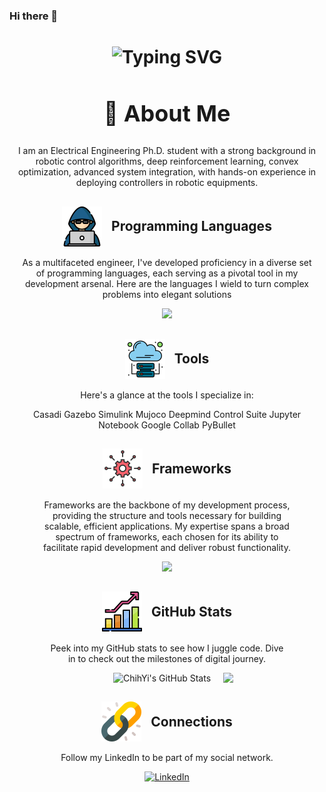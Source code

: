 ### Hi there 👋
<div align="center" style="max-width: 700px;">
    <h1>
        <img src="https://readme-typing-svg.herokuapp.com?font=Jetbrains+mono&size=40&duration=3000&color=7B68EE&center=true&vCenter=true&width=435&lines=I'm+SOHAM+SARKAR;This+is..;..my+Github..;" alt="Typing SVG"/>
    </h1>
    <h2 style="font-size: 36px;">🚀 About Me</h2>
    <p>I am an Electrical Engineering Ph.D. student with a strong background in robotic control algorithms, deep reinforcement learning, convex optimization, advanced system integration, with hands-on experience in deploying controllers in robotic equipments. </p>
</div>

<div align="center" style="max-width: 700px; margin: 15px;">
   <h2 style="display: flex; justify-content: center; align-items:center;" class="section-heading">
      <img src="hacker.png" style="width: 64px; height: 64px; margin-right: 15px;"> 
         Programming Languages
   </h2>
   <p> As a multifaceted engineer, I've developed proficiency in a diverse set of programming languages, each serving as a pivotal tool in my development arsenal. Here are the languages I wield to turn complex problems into elegant solutions</p>

<p align="center">
  <a href="https://skillicons.dev">
    <img src="https://skillicons.dev/icons?i=c,cpp,matlab,html,css,javascript,java,python,r,bash" />
  </a>
</p>



<div align="center" style="max-width: 700px; margin: 15px;">
   <h2 style="display: flex; justify-content: center; align-items: center;" class="section-heading">
      <img src="cloud_service.png" style="width: 64px; height: 64px; margin-right: 15px;"> 
    Tools
   </h2>
   <p>Here's a glance at the tools I specialize in:</p>

Casadi
Gazebo
Simulink
Mujoco
Deepmind Control Suite
Jupyter Notebook
Google Collab
PyBullet

<!--
  <img src="https://img.shields.io/badge/AWS-FF9900?style=for-the-badge&logo=amazonaws&logoColor=white" alt="AWS" />
  <img src="https://img.shields.io/badge/Azure-0089D6?style=for-the-badge&logo=microsoftazure&logoColor=white" alt="Azure"/>
  <img src="https://img.shields.io/badge/Docker-2496ED?style=for-the-badge&logo=docker&logoColor=white" alt="Docker"/>
</div>
-->


<div align="center" style="max-width: 700px; margin: 15px;">
   <h2 style="display: flex; justify-content: center; align-items: center;" class="section-heading">
      <img src="framework.png" style="width: 64px; height: 64px; margin-right: 15px">
         Frameworks
   </h2>
   <p>Frameworks are the backbone of my development process, providing the structure and tools necessary for building scalable, efficient applications. My expertise spans a broad spectrum of frameworks, each chosen for its ability to facilitate rapid development and deliver robust functionality.</p>


<p align="center">
  <a href="https://skillicons.dev">
    <img src="https://skillicons.dev/icons?i=anaconda,pytorch,opencv,ros" />
  </a>
</p>


<!--
  <img src="https://img.shields.io/badge/React-20232A?style=for-the-badge&logo=react&logoColor=61DAFB" alt="React"/>
  <img src="https://img.shields.io/badge/npm-CB3837?style=for-the-badge&logo=npm&logoColor=white" alt="npm"/>
  <img src="https://img.shields.io/badge/Git-F05032?style=for-the-badge&logo=git&logoColor=white" alt="Git"/>
  <img src="https://img.shields.io/badge/Visual%20Studio%20Code-007ACC?style=for-the-badge&logo=visualstudiocode&logoColor=white" alt="Visual Studio Code"/>
  <img src="https://img.shields.io/badge/Vue.js-4FC08D?style=for-the-badge&logo=vuedotjs&logoColor=white" alt="Vue.js"/>
  <img src="https://img.shields.io/badge/Django-092E20?style=for-the-badge&logo=django&logoColor=green" alt="Django"/>
  <img src="https://img.shields.io/badge/Bootstrap-7952B3?style=for-the-badge&logo=bootstrap&logoColor=white" alt="Bootstrap"/>
  <img src="https://img.shields.io/badge/Node.js-339933?style=for-the-badge&logo=nodedotjs&logoColor=white" alt="Node.js"/>
  <img src="https://img.shields.io/badge/Flask-000000?style=for-the-badge&logo=flask&logoColor=white" alt="Flask"/>
</div>
-->

<!--Stats Section-->
<div align="center" style="max-width: 700px; margin: 20px;">
   <h2 style="display: flex; justify-content: center; align-items: center;" class="section-heading">
      <img src="stats.png" style="width: 64px; height: 64px; margin-right: 15px;"> 
         GitHub Stats
   </h2>
   <p>Peek into my GitHub stats to see how I juggle code. Dive in to check out the milestones of digital journey.</p>
   <div style="display: flex; flex-wrap: wrap; justify-content: center; width: 100%; height: 100%;">
      <div style="display: flex; margin-left: 20px;">
         <img src="https://github-profile-summary-cards.vercel.app/api/cards/stats?username=ssarka4894&theme=github_dark" alt="ChihYi's GitHub Stats" style="max-width: 100%;">
      </div>
      <div style="display:flex; margin-left: 20px;">
         <img src="https://github-profile-summary-cards.vercel.app/api/cards/most-commit-language?username=ssarka4894&theme=github_dark" style="max-width: 100%;">
      </div> 
   </div>
</div>

<!--
###  Github Stats:
  <img align="center" alt="noshluk2's GitHub Stats" src="https://github-readme-stats.vercel.app/api?username=ssarka4894&show_icons=true&hide_border=true&title_color=ff652f&icon_color=FFE400&bg_color=09131B&text_color=ffffff&border_color=0c1a25" />
-->

<div align="center">
   <h2 style="display: flex; justify-content: center; align-items: center;" class="section-heading">
      <img src="connections.png" style="width: 64px; height: 64px; margin-right: 15px">
         Connections
   </h2>
    <p>Follow my LinkedIn to be part of my social network.</p>
    <a href="https://www.linkedin.com/in/soham-sarkar-483566129/">
        <img src="https://img.shields.io/badge/LinkedIn-0077B5?style=for-the-badge&logo=linkedin&logoColor=white" alt="LinkedIn"/>
    </a>
</div>

